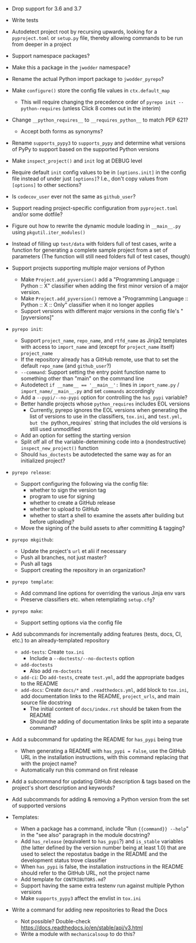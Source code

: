- Drop support for 3.6 and 3.7
- Write tests
- Autodetect project root by recursing upwards, looking for a `pyproject.toml`
  or `setup.py` file, thereby allowing commands to be run from deeper in a
  project
- Support namespace packages?
- Make this a package in the `jwodder` namespace?
- Rename the actual Python import package to `jwodder_pyrepo`?
- Make `configure()` store the config file values in `ctx.default_map`
    - This will require changing the precedence order of `pyrepo init
      --python-requires` (unless Click 8 comes out in the interim)
- Change `__python_requires__` to `__requires_python__` to match PEP 621?
    - Accept both forms as synonyms?
- Rename `supports_pypy3` to `supports_pypy` and determine what versions of
  PyPy to support based on the supported Python versions
- Make `inspect_project()` and `init` log at DEBUG level
- Require default `init` config values to be in `[options.init]` in the config
  file instead of under just `[options]`?  I.e., don't copy values from
  `[options]` to other sections?
- Is `codecov_user` ever not the same as `github_user`?
- Support reading project-specific configuration from `pyproject.toml` and/or
  some dotfile?
- Figure out how to rewrite the dynamic module loading in `__main__.py` using
  `pkgutil.iter_modules()`
- Instead of filling up `test/data` with folders full of test cases, write a
  function for generating a complete sample project from a set of parameters
  (The function will still need folders full of test cases, though)

- Support projects supporting multiple major versions of Python
    - Make `Project.add_pyversion()` add a "Programming Language :: Python ::
      X" classifier when adding the first minor version of a major version.
    - Make `Project.add_pyversion()` remove a "Programming Language :: Python
      :: X :: Only" classifier when it no longer applies
    - Support versions with different major versions in the config file's
      "[pyversions]"

- `pyrepo init`:
    - Support `project_name`, `repo_name`, and `rtfd_name` as Jinja2 templates
      with access to `import_name` and (except for `project_name` itself)
      `project_name`
    - If the repository already has a GitHub remote, use that to set the
      default `repo_name` (and `github_user`?)
    - `--command`: Support setting the entry point function name to something
      other than "main" on the command line
    - Autodetect `if __name__ == '__main__':` lines in `import_name.py` /
      `import_name/__main__.py` and set `commands` accordingly
    - Add a `--pypi/--no-pypi` option for controlling the `has_pypi` variable?
    - Better handle projects whose `python_requires` includes EOL versions
        - Currently, pyrepo ignores the EOL versions when generating the list
          of versions to use in the classifiers, `tox.ini`, and `test.yml,
          but the `python_requires` string that includes the old versions is
          still used unmodified
    - Add an option for setting the starting version
    - Split off all of the variable-determining code into a (nondestructive)
      `inspect_new_project()` function
    - Should `has_doctests` be autodetected the same way as for an initialized
      project?

- `pyrepo release`:
    - Support configuring the following via the config file:
        - whether to sign the version tag
        - program to use for signing
        - whether to create a GitHub release
        - whether to upload to GitHub
        - whether to start a shell to examine the assets after building but
          before uploading?
    - Move the signing of the build assets to after committing & tagging?

- `pyrepo mkgithub`:
    - Update the project's `url` et alii if necessary
    - Push all branches, not just master?
    - Push all tags
    - Support creating the repository in an organization?

- `pyrepo template`:
    - Add command line options for overriding the various Jinja env vars
    - Preserve classifiers etc. when retemplating `setup.cfg`?

- `pyrepo make`:
    - Support setting options via the config file

- Add subcommands for incrementally adding features (tests, docs, CI, etc.) to
  an already-templated repository
    - `add-tests`: Create `tox.ini`
        - Include a `--doctests/--no-doctests` option
    - `add-doctests`
        - Also add `rm-doctests`
    - `add-ci`: Do `add-tests`, create `test.yml`, add the appropriate badges
      to the README
    - `add-docs`: Create `docs/*` and `.readthedocs.yml`, add block to
      `tox.ini`, add documentation links to the README, `project_urls`, and
      main source file docstring
        - The initial content of `docs/index.rst` should be taken from the
          README
        - Should the adding of documentation links be split into a separate
          command?
- Add a subcommand for updating the README for `has_pypi` being true
    - When generating a README with `has_pypi = False`, use the GitHub URL in
      the installation instructions, with this command replacing that with the
      project name?
    - Automatically run this command on first release
- Add a subcommand for updating GitHub description & tags based on the
  project's short description and keywords?
- Add subcommands for adding & removing a Python version from the set of
  supported versions

- Templates:
    - When a package has a command, include "Run ``{{command}} --help``" in the
      "see also" paragraph in the module docstring?
    - Add `has_release` (equivalent to `has_pypi`?) and `is_stable` variables
      (the latter defined by the version number being at least 1.0) that are
      used to select the repostatus badge in the README and the development
      status trove classifier
    - When `has_pypi` is false, the installation instructions in the README
      should refer to the GitHub URL, not the project name
    - Add template for `CONTRIBUTORS.md`?
    - Support having the same extra testenv run against multiple Python
      versions
    - Make `supports_pypy3` affect the envlist in `tox.ini`

- Write a command for adding new repositories to Read the Docs
    - Not possible?  Double-check
      <https://docs.readthedocs.io/en/stable/api/v3.html>
    - Write a module with `mechanicalsoup` to do this?
